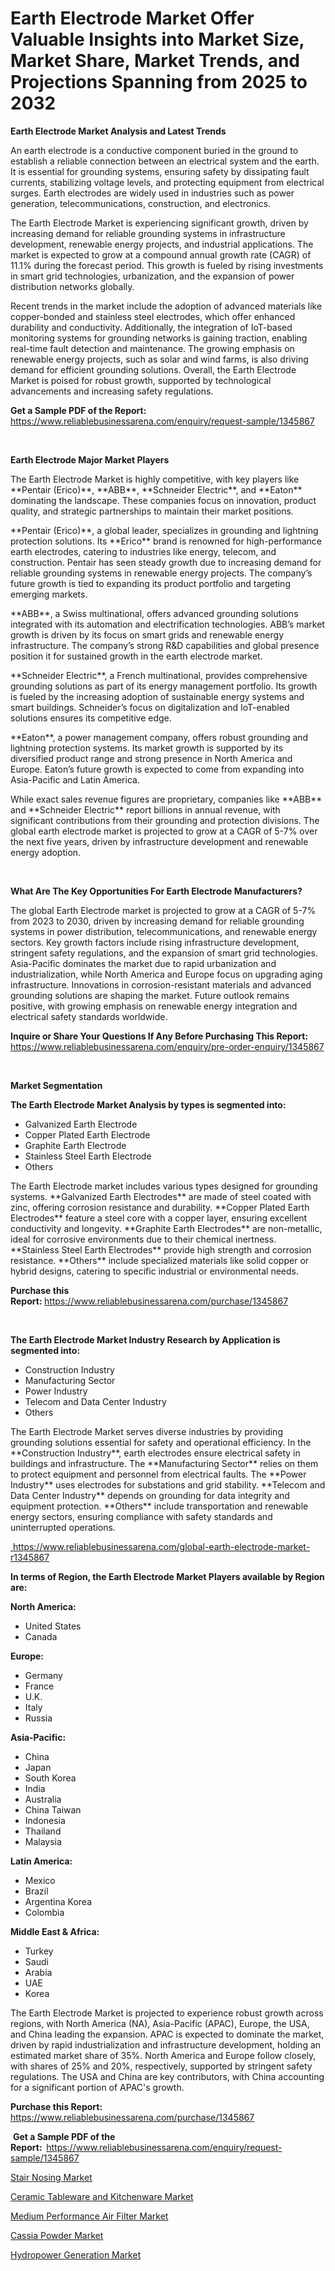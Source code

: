 <p><h1>Earth Electrode Market Offer Valuable Insights into Market Size, Market Share, Market Trends, and Projections Spanning from 2025 to 2032</h1></p><p><strong>Earth Electrode Market Analysis and Latest Trends</strong></p>
<p><p>An earth electrode is a conductive component buried in the ground to establish a reliable connection between an electrical system and the earth. It is essential for grounding systems, ensuring safety by dissipating fault currents, stabilizing voltage levels, and protecting equipment from electrical surges. Earth electrodes are widely used in industries such as power generation, telecommunications, construction, and electronics.</p><p>The Earth Electrode Market is experiencing significant growth, driven by increasing demand for reliable grounding systems in infrastructure development, renewable energy projects, and industrial applications. The market is expected to grow at a compound annual growth rate (CAGR) of 11.1% during the forecast period. This growth is fueled by rising investments in smart grid technologies, urbanization, and the expansion of power distribution networks globally.</p><p>Recent trends in the market include the adoption of advanced materials like copper-bonded and stainless steel electrodes, which offer enhanced durability and conductivity. Additionally, the integration of IoT-based monitoring systems for grounding networks is gaining traction, enabling real-time fault detection and maintenance. The growing emphasis on renewable energy projects, such as solar and wind farms, is also driving demand for efficient grounding solutions. Overall, the Earth Electrode Market is poised for robust growth, supported by technological advancements and increasing safety regulations.</p></p>
<p><strong>Get a Sample PDF of the Report:&nbsp;</strong> <a href="https://www.reliablebusinessarena.com/enquiry/request-sample/1345867?utm_campaign=1990&utm_medium=2&utm_source=Github&utm_content=ia&utm_term=26012025&utm_id=earth-electrode">https://www.reliablebusinessarena.com/enquiry/request-sample/1345867</a></p>
<p>&nbsp;</p>
<p><strong>Earth Electrode Major Market Players</strong></p>
<p><p>The Earth Electrode Market is highly competitive, with key players like **Pentair (Erico)**, **ABB**, **Schneider Electric**, and **Eaton** dominating the landscape. These companies focus on innovation, product quality, and strategic partnerships to maintain their market positions.</p><p>**Pentair (Erico)**, a global leader, specializes in grounding and lightning protection solutions. Its **Erico** brand is renowned for high-performance earth electrodes, catering to industries like energy, telecom, and construction. Pentair has seen steady growth due to increasing demand for reliable grounding systems in renewable energy projects. The company’s future growth is tied to expanding its product portfolio and targeting emerging markets.</p><p>**ABB**, a Swiss multinational, offers advanced grounding solutions integrated with its automation and electrification technologies. ABB’s market growth is driven by its focus on smart grids and renewable energy infrastructure. The company’s strong R&D capabilities and global presence position it for sustained growth in the earth electrode market.</p><p>**Schneider Electric**, a French multinational, provides comprehensive grounding solutions as part of its energy management portfolio. Its growth is fueled by the increasing adoption of sustainable energy systems and smart buildings. Schneider’s focus on digitalization and IoT-enabled solutions ensures its competitive edge.</p><p>**Eaton**, a power management company, offers robust grounding and lightning protection systems. Its market growth is supported by its diversified product range and strong presence in North America and Europe. Eaton’s future growth is expected to come from expanding into Asia-Pacific and Latin America.</p><p>While exact sales revenue figures are proprietary, companies like **ABB** and **Schneider Electric** report billions in annual revenue, with significant contributions from their grounding and protection divisions. The global earth electrode market is projected to grow at a CAGR of 5-7% over the next five years, driven by infrastructure development and renewable energy adoption.</p></p>
<p>&nbsp;</p>
<p><strong>What Are The Key Opportunities For Earth Electrode Manufacturers?</strong></p>
<p><p>The global Earth Electrode market is projected to grow at a CAGR of 5-7% from 2023 to 2030, driven by increasing demand for reliable grounding systems in power distribution, telecommunications, and renewable energy sectors. Key growth factors include rising infrastructure development, stringent safety regulations, and the expansion of smart grid technologies. Asia-Pacific dominates the market due to rapid urbanization and industrialization, while North America and Europe focus on upgrading aging infrastructure. Innovations in corrosion-resistant materials and advanced grounding solutions are shaping the market. Future outlook remains positive, with growing emphasis on renewable energy integration and electrical safety standards worldwide.</p></p>
<p><strong>Inquire or Share Your Questions If Any Before Purchasing This Report:</strong> <a href="https://www.reliablebusinessarena.com/enquiry/pre-order-enquiry/1345867?utm_campaign=1990&utm_medium=2&utm_source=Github&utm_content=ia&utm_term=26012025&utm_id=earth-electrode">https://www.reliablebusinessarena.com/enquiry/pre-order-enquiry/1345867</a></p>
<p>&nbsp;</p>
<p><strong>Market Segmentation</strong></p>
<p><strong>The Earth Electrode Market Analysis by types is segmented into:</strong></p>
<p><ul><li>Galvanized Earth Electrode</li><li>Copper Plated Earth Electrode</li><li>Graphite Earth Electrode</li><li>Stainless Steel Earth Electrode</li><li>Others</li></ul></p>
<p><p>The Earth Electrode market includes various types designed for grounding systems. **Galvanized Earth Electrodes** are made of steel coated with zinc, offering corrosion resistance and durability. **Copper Plated Earth Electrodes** feature a steel core with a copper layer, ensuring excellent conductivity and longevity. **Graphite Earth Electrodes** are non-metallic, ideal for corrosive environments due to their chemical inertness. **Stainless Steel Earth Electrodes** provide high strength and corrosion resistance. **Others** include specialized materials like solid copper or hybrid designs, catering to specific industrial or environmental needs.</p></p>
<p><strong>Purchase this Report:&nbsp;</strong><a href="https://www.reliablebusinessarena.com/purchase/1345867?utm_campaign=1990&utm_medium=2&utm_source=Github&utm_content=ia&utm_term=26012025&utm_id=earth-electrode">https://www.reliablebusinessarena.com/purchase/1345867</a></p>
<p>&nbsp;</p>
<p><strong>The Earth Electrode Market Industry Research by Application is segmented into:</strong></p>
<p><ul><li>Construction Industry</li><li>Manufacturing Sector</li><li>Power Industry</li><li>Telecom and Data Center Industry</li><li>Others</li></ul></p>
<p><p>The Earth Electrode Market serves diverse industries by providing grounding solutions essential for safety and operational efficiency. In the **Construction Industry**, earth electrodes ensure electrical safety in buildings and infrastructure. The **Manufacturing Sector** relies on them to protect equipment and personnel from electrical faults. The **Power Industry** uses electrodes for substations and grid stability. **Telecom and Data Center Industry** depends on grounding for data integrity and equipment protection. **Others** include transportation and renewable energy sectors, ensuring compliance with safety standards and uninterrupted operations.</p></p>
<p><a href="https://www.reliablebusinessarena.com/global-earth-electrode-market-r1345867?utm_campaign=1990&utm_medium=2&utm_source=Github&utm_content=ia&utm_term=26012025&utm_id=earth-electrode">&nbsp;https://www.reliablebusinessarena.com/global-earth-electrode-market-r1345867</a></p>
<p><strong>In terms of Region, the Earth Electrode Market Players available by Region are:</strong></p>
<p>
    <p> <strong> North America: </strong>
        <ul>
            <li>United States</li>
            <li>Canada</li>
        </ul>
        </p> 
    <p> <strong> Europe: </strong>
        <ul>
            <li>Germany</li>
            <li>France</li>
            <li>U.K.</li>
            <li>Italy</li>
            <li>Russia</li>
        </ul>
        </p> 
    <p> <strong> Asia-Pacific: </strong>
        <ul>
            <li>China</li>
            <li>Japan</li>
            <li>South Korea</li>
            <li>India</li>
            <li>Australia</li>
            <li>China Taiwan</li>
            <li>Indonesia</li>
            <li>Thailand</li>
            <li>Malaysia</li>
        </ul>
        </p> 
    <p> <strong> Latin America: </strong>
        <ul>
            <li>Mexico</li>
            <li>Brazil</li>
            <li>Argentina Korea</li>
            <li>Colombia</li>
        </ul>
        </p> 
    <p> <strong> Middle East & Africa: </strong>
        <ul>
            <li>Turkey</li>
            <li>Saudi</li>
            <li>Arabia</li>
            <li>UAE</li>
            <li>Korea</li>
        </ul>
    </p>
    </p>
<p><p>The Earth Electrode Market is projected to experience robust growth across regions, with North America (NA), Asia-Pacific (APAC), Europe, the USA, and China leading the expansion. APAC is expected to dominate the market, driven by rapid industrialization and infrastructure development, holding an estimated market share of 35%. North America and Europe follow closely, with shares of 25% and 20%, respectively, supported by stringent safety regulations. The USA and China are key contributors, with China accounting for a significant portion of APAC's growth.</p></p>
<p><strong>Purchase this Report: </strong><a href="https://www.reliablebusinessarena.com/purchase/1345867?utm_campaign=1990&utm_medium=2&utm_source=Github&utm_content=ia&utm_term=26012025&utm_id=earth-electrode">https://www.reliablebusinessarena.com/purchase/1345867</a></p>
<p>&nbsp;<strong>Get a Sample PDF of the Report:&nbsp;&nbsp;</strong><a href="https://www.reliablebusinessarena.com/enquiry/request-sample/1345867?utm_campaign=1990&utm_medium=2&utm_source=Github&utm_content=ia&utm_term=26012025&utm_id=earth-electrode">https://www.reliablebusinessarena.com/enquiry/request-sample/1345867</a></p>
<p><strong></strong></p>
<p><p><a href="https://github.com/muhjanaidu/Market-Research-Report-List-1/blob/main/stair-nosing-market.md?utm_campaign=1990&utm_medium=2&utm_source=Github&utm_content=ia&utm_term=26012025&utm_id=earth-electrode">Stair Nosing Market</a></p><p><a href="https://www.linkedin.com/pulse/key-insights-ceramic-tableware-kitchenware-market-stakeholder-ysbmc?utm_campaign=1990&utm_medium=2&utm_source=Github&utm_content=ia&utm_term=26012025&utm_id=earth-electrode">Ceramic Tableware and Kitchenware Market</a></p><p><a href="https://www.linkedin.com/pulse/medium-performance-air-filter-market-analysis-report-provides-cmehe?utm_campaign=1990&utm_medium=2&utm_source=Github&utm_content=ia&utm_term=26012025&utm_id=earth-electrode">Medium Performance Air Filter Market</a></p><p><a href="https://github.com/briandahm87/Market-Research-Report-List-1/blob/main/cassia-powder-market.md?utm_campaign=1990&utm_medium=2&utm_source=Github&utm_content=ia&utm_term=26012025&utm_id=earth-electrode">Cassia Powder Market</a></p><p><a href="https://www.linkedin.com/pulse/hydropower-generation-market-growth-from-2025-2032-projected-rgdce?utm_campaign=1990&utm_medium=2&utm_source=Github&utm_content=ia&utm_term=26012025&utm_id=earth-electrode">Hydropower Generation Market</a></p></p>